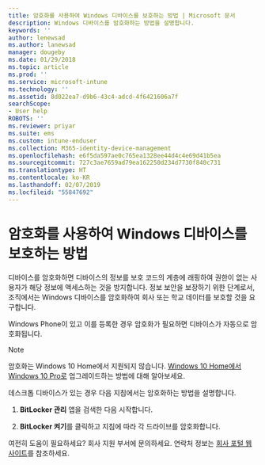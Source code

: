```yaml
---
title: 암호화를 사용하여 Windows 디바이스를 보호하는 방법 | Microsoft 문서
description: Windows 디바이스를 암호화하는 방법을 설명합니다.
keywords: ''
author: lenewsad
ms.author: lanewsad
manager: dougeby
ms.date: 01/29/2018
ms.topic: article
ms.prod: ''
ms.service: microsoft-intune
ms.technology: ''
ms.assetid: 8d022ea7-d9b6-43c4-adcd-4f6421606a7f
searchScope:
- User help
ROBOTS: ''
ms.reviewer: priyar
ms.suite: ems
ms.custom: intune-enduser
ms.collection: M365-identity-device-management
ms.openlocfilehash: e6f5da597ae0c765ea1328ee44d4c4e69d41b5ea
ms.sourcegitcommit: 727c3ae7659ad79ea162250d234d7730f840c731
ms.translationtype: HT
ms.contentlocale: ko-KR
ms.lasthandoff: 02/07/2019
ms.locfileid: "55847692"
---
```

# <a name="how-to-protect-your-windows-device-using-encryption"></a>암호화를 사용하여 Windows 디바이스를 보호하는 방법

디바이스를 암호화하면 디바이스의 정보를 보호 코드의 계층에 래핑하여 권한이 없는 사용자가 해당 정보에 액세스하는 것을 방지합니다. 정보 보안을 보장하기 위한 단계로서, 조직에서는 Windows 디바이스를 암호화하여 회사 또는 학교 데이터를 보호할 것을 요구합니다. 

Windows Phone이 있고 이를 등록한 경우 암호화가 필요하면 디바이스가 자동으로 암호화됩니다.

> [!Note]
> 암호화는 Windows 10 Home에서 지원되지 않습니다. [Windows 10 Home에서 Windows 10 Pro로](https://support.microsoft.com/help/12384/windows-10-upgrading-home-to-pro) 업그레이드하는 방법에 대해 알아보세요.


데스크톱 디바이스가 있는 경우 다음 지침에서는 암호화하는 방법을 설명합니다.

1.  **BitLocker 관리** 앱을 검색한 다음 시작합니다.

2.  **BitLocker 켜기**를 클릭하고 지침에 따라 각 드라이브를 암호화합니다.

여전히 도움이 필요하세요? 회사 지원 부서에 문의하세요. 연락처 정보는 [회사 포털 웹 사이트](https://go.microsoft.com/fwlink/?linkid=2010980)를 참조하세요.
